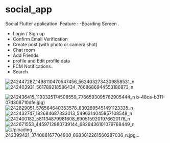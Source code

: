 # social_app

Social Flutter application.
Feature : 
-Boarding Screen .
- Login / Sign up 
- Confirm Email Verification 
- Create post (with photo or camera shot)
- Chat room
- Add Friends 
- profile and Edit profile data
- FCM Notifications.
- Search

![242447287_1498110470547456_5624032734309858531_n](https://user-images.githubusercontent.com/11964219/134263985-8752efba-f847-4ee7-9c79-6cf23b1c2d83.jpg)
![242403931_561789218586434_7668686944553186973_n](https://user-images.githubusercontent.com/11964219/134248743-51e05b95-433b-4d3f-80b2-cc927e8962e0.jpg)

![242436415_1193325174508559_7766593095762905444_n](https://user-images.githubusercontent.com/11964219/134247744-ad82ae62-63c7-4565-8ac9-eefc8e7a2b41.jpg)
b-48ca-b311-07d308710dfe.jpg)
![242629051_576564640353578_8302895451491123335_n](https://user-images.githubusercontent.com/11964219/134247778-ca4db712-9216-40e5-b4d7-fb4c23d003f4.jpg)
![242432747_182684687333013_5496314045957108548_n](https://user-images.githubusercontent.com/11964219/134247794-f24a9005-3c06-4f8c-9e98-6cf899a746ef.jpg)
![242400182_581134879981608_6905159201976620176_n](https://user-images.githubusercontent.com/11964219/134247808-040ff330-ada0-44dd-a5a6-d49cd05bc92a.jpg)
![242671553_4459712880739144_6829436101079768449_n](https://user-images.githubusercontent.com/11964219/134247836-d4820136-0757-4322-8e49-729668556f40.jpg)
![Uploading 242399421_374088167704900_6983012261560287036_n.jpg…]()



